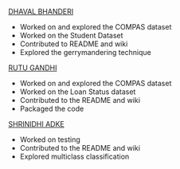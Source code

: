 [DHAVAL BHANDERI](https://github.com/dvlbhanderi)
* Worked on and explored the COMPAS dataset
* Worked on the Student Dataset 
* Contributed to README and wiki
* Explored the gerrymandering technique

[RUTU GANDHI](https://github.com/rutugandhi)
* Worked on and explored the COMPAS dataset
* Worked on the Loan Status dataset
* Contributed to the README and wiki
* Packaged the code

[SHRINIDHI ADKE](https://github.com/shriadke)
* Worked on testing
* Contributed to the README and wiki
* Explored multiclass classification
